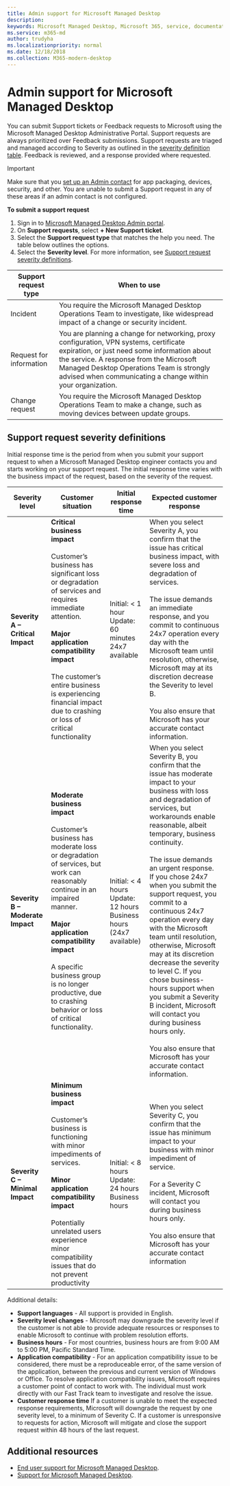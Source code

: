 ```yaml
---
title: Admin support for Microsoft Managed Desktop
description:  
keywords: Microsoft Managed Desktop, Microsoft 365, service, documentation
ms.service: m365-md
author: trudyha
ms.localizationpriority: normal
ms.date: 12/18/2018
ms.collection: M365-modern-desktop
---
```


# Admin support for Microsoft Managed Desktop

You can submit Support tickets or Feedback requests to Microsoft using the Microsoft Managed Desktop Administrative Portal. Support requests are always prioritized over Feedback submissions. Support requests are triaged and managed according to Severity as outlined in the [severity definition table](#sev). Feedback is reviewed, and a response provided where requested. 

>[!IMPORTANT]
>Make sure that you [set up an Admin contact](../get-started/add-admin-contacts.md) for app packaging, devices, security, and other. You are unable to submit a Support request in any of these areas if an admin contact is not configured.

**To submit a support request**
1. Sign in to [Microsoft Managed Desktop Admin portal](http://aka.ms/mwaasportal). 
2. On **Support requests**, select **+ New Support ticket**.
3. Select the **Support request type** that matches the help you need. The table below outlines the options. 
4. Select the **Severity level**. For more information, see [Support request severity definitions](#sev). 

Support request type | When to use
--- | ---
Incident | You require the Microsoft Managed Desktop Operations Team to investigate, like widespread impact of a change or security incident.
Request for information | You are planning a change for networking, proxy configuration, VPN systems, certificate expiration, or just need some information about the service. A response from the Microsoft Managed Desktop Operations Team is strongly advised when communicating a change within your organization.
Change request | You require the Microsoft Managed Desktop Operations Team to make a change, such as moving devices between update groups.

<span id="sev" />

## Support request severity definitions

Initial response time is the period from when you submit your support request to when a Microsoft Managed Desktop engineer contacts you and starts working on your support request. The initial response time varies with the business impact of the request, based on the severity of the request.

Severity level	| Customer situation |	Initial response time	| Expected customer response
--- | --- | --- | ---
**Severity A – Critical Impact** |	**Critical business impact**<br><br>Customer’s business has significant loss or degradation of services and requires immediate attention.<br><br>**Major application compatibility impact**<br><br>The customer’s entire business is experiencing financial impact due to crashing or loss of critical functionality | Initial: < 1 hour<br>Update: 60 minutes<br>24x7 available | When you select Severity A, you confirm that the issue has critical business impact, with severe loss and degradation of services. <br><br>The issue demands an immediate response, and you commit to continuous 24x7 operation every day with the Microsoft team until resolution, otherwise, Microsoft may at its discretion decrease the Severity to level B.<br><br> You also ensure that Microsoft has your accurate contact information. 
**Severity B – Moderate Impact** |	**Moderate business impact**<br><br>Customer’s business has moderate loss or degradation of services, but work can reasonably continue in an impaired manner.<br><br>**Major application compatibility impact**<br><br>A specific business group is no longer productive, due to crashing behavior or loss of critical functionality. |	Initial: < 4 hours<br>Update: 12 hours<br>Business hours (24x7 available) | When you select Severity B, you confirm that the issue has moderate impact to your business with loss and degradation of services, but workarounds enable reasonable, albeit temporary, business continuity. <br><br>The issue demands an urgent response. If you chose 24x7 when you submit the support request, you commit to a continuous 24x7 operation every day with the Microsoft team until resolution, otherwise, Microsoft may at its discretion decrease the severity to level C. If you chose business-hours support when you submit a Severity B incident, Microsoft will contact you during business hours only.<br><br>You also ensure that Microsoft has your accurate contact information.
**Severity C – Minimal Impact** |	**Minimum business impact**<br><br> Customer’s business is functioning with minor impediments of services.<br><br>**Minor application compatibility impact**<br><br>Potentially unrelated users experience minor compatibility issues that do not prevent productivity |	Initial: < 8 hours<br>Update: 24 hours<br>Business hours  |	When you select Severity C, you confirm that the issue has minimum impact to your business with minor impediment of service.<br><br>For a Severity C incident, Microsoft will contact you during business hours only.<br><br>You also ensure that Microsoft has your accurate contact information

Additional details:
- **Support languages** - All support is provided in English.
- **Severity level changes** - Microsoft may downgrade the severity level if the customer is not able to provide adequate resources or responses to enable Microsoft to continue with problem resolution efforts. 
- **Business hours** - For most countries, business hours are from 9:00 AM to 5:00 PM, Pacific Standard Time.
- **Application compatibility** - For an application compatibility issue to be considered, there must be a reproduceable error, of the same version of the application, between the previous and current version of Windows or Office. To resolve application compatibility issues, Microsoft requires a customer point of contact to work with. The individual must work directly with our Fast Track team to investigate and resolve the issue.
- **Customer response time** If a customer is unable to meet the expected response requirements, Microsoft will downgrade the request by one severity level, to a minimum of Severity C. If a customer is unresponsive to requests for action, Microsoft will mitigate and close the support request within 48 hours of the last request.
 

## Additional resources
- [End user support for Microsoft Managed Desktop](end-user-support.md). 
- [Support for Microsoft Managed Desktop](../service-description/support.md). 